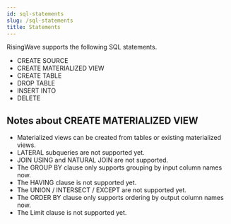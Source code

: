 ```yaml
---
id: sql-statements
slug: /sql-statements
title: Statements
---
```


RisingWave supports the following SQL statements.

* CREATE SOURCE
* CREATE MATERIALIZED VIEW
* CREATE TABLE
* DROP TABLE
* INSERT INTO
* DELETE

## Notes about CREATE MATERIALIZED VIEW

* Materialized views can be created from tables or existing materialized views.
* LATERAL subqueries are not supported yet.
* JOIN USING and NATURAL JOIN are not supported.
* The GROUP BY clause only supports grouping by input column names now.
* The HAVING clause is not supported yet.
* The UNION / INTERSECT / EXCEPT are not supported yet.
* The ORDER BY clause only supports ordering by output column names now.
* The Limit clause is not supported yet.

